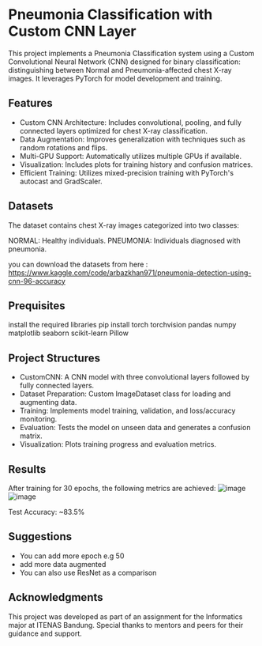 # Pneumonia Classification with Custom CNN Layer

This project implements a Pneumonia Classification system using a Custom Convolutional Neural Network (CNN) designed for binary classification: distinguishing between Normal and Pneumonia-affected chest X-ray images. It leverages PyTorch for model development and training.

## Features 
 - Custom CNN Architecture: Includes convolutional, pooling, and fully connected layers optimized for chest X-ray classification.
 - Data Augmentation: Improves generalization with techniques such as random rotations and flips.
 - Multi-GPU Support: Automatically utilizes multiple GPUs if available.
 - Visualization: Includes plots for training history and confusion matrices.
 - Efficient Training: Utilizes mixed-precision training with PyTorch's autocast and GradScaler.

## Datasets
The dataset contains chest X-ray images categorized into two classes:

NORMAL: Healthy individuals.
PNEUMONIA: Individuals diagnosed with pneumonia.

you can download the datasets from here : https://www.kaggle.com/code/arbazkhan971/pneumonia-detection-using-cnn-96-accuracy

## Prequisites
install the required libraries
pip install torch torchvision pandas numpy matplotlib seaborn scikit-learn Pillow

## Project Structures 
 - CustomCNN: A CNN model with three convolutional layers followed by fully connected layers.
 - Dataset Preparation: Custom ImageDataset class for loading and augmenting data.
 - Training: Implements model training, validation, and loss/accuracy monitoring.
 - Evaluation: Tests the model on unseen data and generates a confusion matrix.
 - Visualization: Plots training progress and evaluation metrics.

## Results
After training for 30 epochs, the following metrics are achieved:
![image](https://github.com/user-attachments/assets/82c7bb94-b209-4afb-b518-d809273a8d99)
![image](https://github.com/user-attachments/assets/3e755df5-b4c8-48db-bff2-7cac071006f7)

Test Accuracy: ~83.5%

## Suggestions
 - You can add more epoch e.g 50
 - add more data augmented
 - You can also use ResNet as a comparison 

## Acknowledgments
This project was developed as part of an assignment for the Informatics major at ITENAS Bandung. Special thanks to mentors and peers for their guidance and support.
